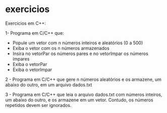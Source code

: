 # exercicios
Exercicios em C++:

1- Programa em C/C++ que:
  - Popule um vetor com n números inteiros e aleatórios (0 a 500)
  - Exiba o vetor com os n números armazenados
  - Insira no vetorPar os números pares e no vetorImpar os números ímpares
  - Exiba o vetorPar
  - Exiba o vetorImpar


2 - Programa em C/C++ que gere n números aleatórios e os armazene, um abaixo do outro, em um arquivo dados.txt

3 - Programa em C/C++ que leia o arquivo dados.txt com números inteiros, um abaixo do outro, e os armazene em um vetor.
Contudo, os números repetidos devem ser ignorados.
